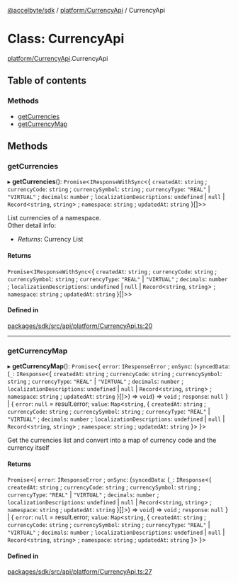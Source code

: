[@accelbyte/sdk](../README.md) / [platform/CurrencyApi](../modules/platform_CurrencyApi.md) / CurrencyApi

# Class: CurrencyApi

[platform/CurrencyApi](../modules/platform_CurrencyApi.md).CurrencyApi

## Table of contents

### Methods

- [getCurrencies](platform_CurrencyApi.CurrencyApi.md#getcurrencies)
- [getCurrencyMap](platform_CurrencyApi.CurrencyApi.md#getcurrencymap)

## Methods

### getCurrencies

▸ **getCurrencies**(): `Promise`<`IResponseWithSync`<{ `createdAt`: `string` ; `currencyCode`: `string` ; `currencySymbol`: `string` ; `currencyType`: ``"REAL"`` \| ``"VIRTUAL"`` ; `decimals`: `number` ; `localizationDescriptions`: `undefined` \| ``null`` \| `Record`<`string`, `string`\> ; `namespace`: `string` ; `updatedAt`: `string`  }[]\>\>

List currencies of a namespace.<br>Other detail info: <ul><li><i>Returns</i>: Currency List</li></ul>

#### Returns

`Promise`<`IResponseWithSync`<{ `createdAt`: `string` ; `currencyCode`: `string` ; `currencySymbol`: `string` ; `currencyType`: ``"REAL"`` \| ``"VIRTUAL"`` ; `decimals`: `number` ; `localizationDescriptions`: `undefined` \| ``null`` \| `Record`<`string`, `string`\> ; `namespace`: `string` ; `updatedAt`: `string`  }[]\>\>

#### Defined in

[packages/sdk/src/api/platform/CurrencyApi.ts:20](https://github.com/AccelByte/accelbyte-web-sdk/blob/57827c8/packages/sdk/src/api/platform/CurrencyApi.ts#L20)

___

### getCurrencyMap

▸ **getCurrencyMap**(): `Promise`<{ `error`: `IResponseError` ; `onSync`: (`syncedData`: (`_`: `IResponse`<{ `createdAt`: `string` ; `currencyCode`: `string` ; `currencySymbol`: `string` ; `currencyType`: ``"REAL"`` \| ``"VIRTUAL"`` ; `decimals`: `number` ; `localizationDescriptions`: `undefined` \| ``null`` \| `Record`<`string`, `string`\> ; `namespace`: `string` ; `updatedAt`: `string`  }[]\>) => `void`) => `void` ; `response`: ``null``  } \| { `error`: ``null`` = result.error; `value`: `Map`<`string`, { `createdAt`: `string` ; `currencyCode`: `string` ; `currencySymbol`: `string` ; `currencyType`: ``"REAL"`` \| ``"VIRTUAL"`` ; `decimals`: `number` ; `localizationDescriptions`: `undefined` \| ``null`` \| `Record`<`string`, `string`\> ; `namespace`: `string` ; `updatedAt`: `string`  }\>  }\>

Get the currencies list and convert into a map of currency code and the currency itself

#### Returns

`Promise`<{ `error`: `IResponseError` ; `onSync`: (`syncedData`: (`_`: `IResponse`<{ `createdAt`: `string` ; `currencyCode`: `string` ; `currencySymbol`: `string` ; `currencyType`: ``"REAL"`` \| ``"VIRTUAL"`` ; `decimals`: `number` ; `localizationDescriptions`: `undefined` \| ``null`` \| `Record`<`string`, `string`\> ; `namespace`: `string` ; `updatedAt`: `string`  }[]\>) => `void`) => `void` ; `response`: ``null``  } \| { `error`: ``null`` = result.error; `value`: `Map`<`string`, { `createdAt`: `string` ; `currencyCode`: `string` ; `currencySymbol`: `string` ; `currencyType`: ``"REAL"`` \| ``"VIRTUAL"`` ; `decimals`: `number` ; `localizationDescriptions`: `undefined` \| ``null`` \| `Record`<`string`, `string`\> ; `namespace`: `string` ; `updatedAt`: `string`  }\>  }\>

#### Defined in

[packages/sdk/src/api/platform/CurrencyApi.ts:27](https://github.com/AccelByte/accelbyte-web-sdk/blob/57827c8/packages/sdk/src/api/platform/CurrencyApi.ts#L27)

